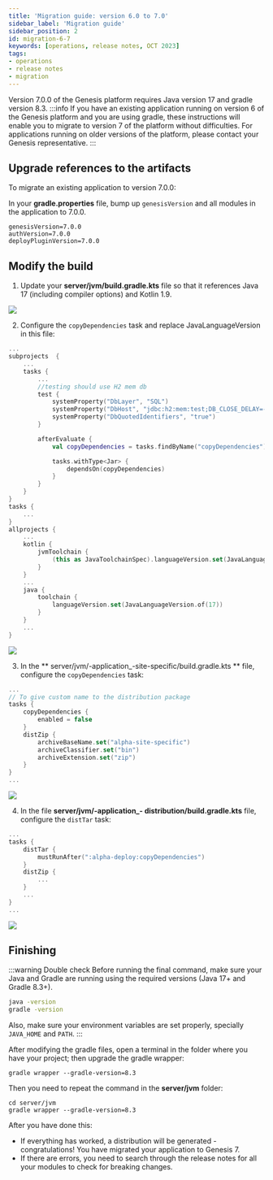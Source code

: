 ```yaml
---
title: 'Migration guide: version 6.0 to 7.0'
sidebar_label: 'Migration guide'
sidebar_position: 2
id: migration-6-7
keywords: [operations, release notes, OCT 2023]
tags:
- operations
- release notes
- migration
---
```


Version 7.0.0 of the Genesis platform requires Java version 17 and gradle version 8.3.
:::info
If you have an existing application running on version 6 of the Genesis platform and you are using gradle, these instructions will enable you to migrate to version 7 of the platform without difficulties.
For applications running on older versions of the platform, please contact your Genesis representative.
:::
## Upgrade references to the artifacts
To migrate an existing application to version 7.0.0:

In your **gradle.properties** file, bump up `genesisVersion` and all modules in the application to 7.0.0.

```
genesisVersion=7.0.0
authVersion=7.0.0
deployPluginVersion=7.0.0
```
## Modify the build
1. Update your **server/jvm/build.gradle.kts** file so that it references Java 17 (including compiler options) and Kotlin 1.9.

![](/img/java-refs.png)

2. Configure the `copyDependencies` task and replace JavaLanguageVersion in this file:

```kotlin {13-19,28-30,34-36} title="server/jvm/build.gradle.kts"
...
subprojects  {
    ...
    tasks {
        ...
        //testing should use H2 mem db
        test {
            systemProperty("DbLayer", "SQL")
            systemProperty("DbHost", "jdbc:h2:mem:test;DB_CLOSE_DELAY=-1")
            systemProperty("DbQuotedIdentifiers", "true")
        } 

        afterEvaluate {
	        val copyDependencies = tasks.findByName("copyDependencies") ?: return@afterEvaluate

            tasks.withType<Jar> {
                dependsOn(copyDependencies)
            }
        }           
    }
}
tasks {
    ...
}
allprojects {
    ...
    kotlin {
        jvmToolchain {
            (this as JavaToolchainSpec).languageVersion.set(JavaLanguageVersion.of(17))
        }
    }
    ...
    java {
        toolchain {
            languageVersion.set(JavaLanguageVersion.of(17))
        }
    }
    ...
}
```

![](/img/gradle-properties-copyd.png)

3. In the ** server/jvm/-application_-site-specific/build.gradle.kts ** file, configure the `copyDependencies` task:

```kotlin {4-6}
...
// To give custom name to the distribution package
tasks {
    copyDependencies {
        enabled = false
    }    
    distZip {
        archiveBaseName.set("alpha-site-specific")
        archiveClassifier.set("bin")
        archiveExtension.set("zip")
    }
}
...
```

![](/img/copy-dependencies.png)

4. In the file **server/jvm/-application_- distribution/build.gradle.kts** file, configure the `distTar` task:

```kotlin {3-5}
...
tasks {
    distTar {
        mustRunAfter(":alpha-deploy:copyDependencies")
    }    
    distZip {
        ...
    }
    ...
}
...
```

![](/img/disttar.png)

## Finishing
:::warning Double check
Before running the final command, make sure your Java and Gradle are running using the required versions (Java 17+ and Gradle 8.3+).

```bash
java -version
gradle -version
```

Also, make sure your environment variables are set properly, specially `JAVA_HOME` and `PATH`.
:::

After modifying the gradle files, open a terminal in the folder where you have your project; then upgrade the gradle wrapper:

```
gradle wrapper --gradle-version=8.3
```
Then you need to repeat the command in the **server/jvm** folder:

```
cd server/jvm
gradle wrapper --gradle-version=8.3
```

After you have done this:
-	If everything has worked, a distribution will be generated - congratulations! You have migrated your application to Genesis 7.
-	If there are errors, you need to search through the release notes for all your modules to check for breaking changes.
